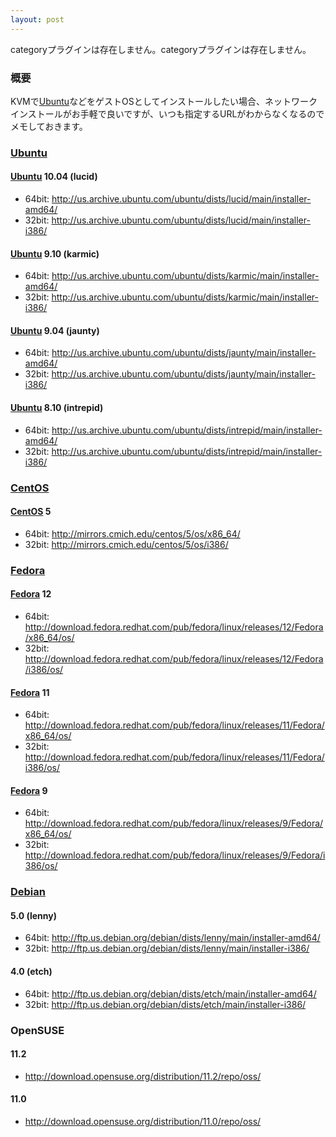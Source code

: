 ```yaml
---
layout: post
---
```

<p><span class="error">categoryプラグインは存在しません。</span><span class="error">categoryプラグインは存在しません。</span></p>
<h3>概要</h3>
<p>KVMで<a href="http://www.ubuntu.com/">Ubuntu</a>などをゲストOSとしてインストールしたい場合、ネットワークインストールがお手軽で良いですが、いつも指定するURLがわからなくなるのでメモしておきます。</p>
<h3><a href="http://www.ubuntu.com/">Ubuntu</a></h3>
<h4><a href="http://www.ubuntu.com/">Ubuntu</a> 10.04 (lucid)</h4>
<ul>
<li>64bit: <a href="http://us.archive.ubuntu.com/ubuntu/dists/lucid/main/installer-amd64/">http://us.archive.ubuntu.com/ubuntu/dists/lucid/main/installer-amd64/</a></li>
<li>32bit: <a href="http://us.archive.ubuntu.com/ubuntu/dists/lucid/main/installer-i386/">http://us.archive.ubuntu.com/ubuntu/dists/lucid/main/installer-i386/</a></li>
</ul>
<h4><a href="http://www.ubuntu.com/">Ubuntu</a> 9.10 (karmic)</h4>
<ul>
<li>64bit: <a href="http://us.archive.ubuntu.com/ubuntu/dists/karmic/main/installer-amd64/">http://us.archive.ubuntu.com/ubuntu/dists/karmic/main/installer-amd64/</a></li>
<li>32bit: <a href="http://us.archive.ubuntu.com/ubuntu/dists/karmic/main/installer-i386/">http://us.archive.ubuntu.com/ubuntu/dists/karmic/main/installer-i386/</a></li>
</ul>
<h4><a href="http://www.ubuntu.com/">Ubuntu</a> 9.04 (jaunty)</h4>
<ul>
<li>64bit: <a href="http://us.archive.ubuntu.com/ubuntu/dists/jaunty/main/installer-amd64/">http://us.archive.ubuntu.com/ubuntu/dists/jaunty/main/installer-amd64/</a></li>
<li>32bit: <a href="http://us.archive.ubuntu.com/ubuntu/dists/jaunty/main/installer-i386/">http://us.archive.ubuntu.com/ubuntu/dists/jaunty/main/installer-i386/</a></li>
</ul>
<h4><a href="http://www.ubuntu.com/">Ubuntu</a> 8.10 (intrepid)</h4>
<ul>
<li>64bit: <a href="http://us.archive.ubuntu.com/ubuntu/dists/intrepid/main/installer-amd64/">http://us.archive.ubuntu.com/ubuntu/dists/intrepid/main/installer-amd64/</a></li>
<li>32bit: <a href="http://us.archive.ubuntu.com/ubuntu/dists/intrepid/main/installer-i386/">http://us.archive.ubuntu.com/ubuntu/dists/intrepid/main/installer-i386/</a></li>
</ul>
<h3><a href="http://www.centos.org/">CentOS</a></h3>
<h4><a href="http://www.centos.org/">CentOS</a> 5</h4>
<ul>
<li>64bit: <a href="http://mirrors.cmich.edu/centos/5/os/x86_64/">http://mirrors.cmich.edu/centos/5/os/x86_64/</a></li>
<li>32bit: <a href="http://mirrors.cmich.edu/centos/5/os/i386/">http://mirrors.cmich.edu/centos/5/os/i386/</a></li>
</ul>
<h3><a href="http://fedoraproject.org/">Fedora</a></h3>
<h4><a href="http://fedoraproject.org/">Fedora</a> 12</h4>
<ul>
<li>64bit: <a href="http://download.fedora.redhat.com/pub/fedora/linux/releases/12/Fedora/x86_64/os/">http://download.fedora.redhat.com/pub/fedora/linux/releases/12/Fedora/x86_64/os/</a></li>
<li>32bit: <a href="http://download.fedora.redhat.com/pub/fedora/linux/releases/12/Fedora/i386/os/">http://download.fedora.redhat.com/pub/fedora/linux/releases/12/Fedora/i386/os/</a></li>
</ul>
<h4><a href="http://fedoraproject.org/">Fedora</a> 11</h4>
<ul>
<li>64bit: <a href="http://download.fedora.redhat.com/pub/fedora/linux/releases/11/Fedora/x86_64/os/">http://download.fedora.redhat.com/pub/fedora/linux/releases/11/Fedora/x86_64/os/</a></li>
<li>32bit: <a href="http://download.fedora.redhat.com/pub/fedora/linux/releases/11/Fedora/i386/os/">http://download.fedora.redhat.com/pub/fedora/linux/releases/11/Fedora/i386/os/</a></li>
</ul>
<h4><a href="http://fedoraproject.org/">Fedora</a> 9</h4>
<ul>
<li>64bit: <a href="http://download.fedora.redhat.com/pub/fedora/linux/releases/9/Fedora/x86_64/os/">http://download.fedora.redhat.com/pub/fedora/linux/releases/9/Fedora/x86_64/os/</a></li>
<li>32bit: <a href="http://download.fedora.redhat.com/pub/fedora/linux/releases/9/Fedora/i386/os/">http://download.fedora.redhat.com/pub/fedora/linux/releases/9/Fedora/i386/os/</a></li>
</ul>
<h3><a href="http://www.debian.org/">Debian</a></h3>
<h4>5.0 (lenny)</h4>
<ul>
<li>64bit: <a href="http://ftp.us.debian.org/debian/dists/lenny/main/installer-amd64/">http://ftp.us.debian.org/debian/dists/lenny/main/installer-amd64/</a></li>
<li>32bit: <a href="http://ftp.us.debian.org/debian/dists/lenny/main/installer-i386/">http://ftp.us.debian.org/debian/dists/lenny/main/installer-i386/</a></li>
</ul>
<h4>4.0 (etch)</h4>
<ul>
<li>64bit: <a href="http://ftp.us.debian.org/debian/dists/etch/main/installer-amd64/">http://ftp.us.debian.org/debian/dists/etch/main/installer-amd64/</a></li>
<li>32bit: <a href="http://ftp.us.debian.org/debian/dists/etch/main/installer-i386/">http://ftp.us.debian.org/debian/dists/etch/main/installer-i386/</a></li>
</ul>
<h3>OpenSUSE</h3>
<h4>11.2</h4>
<ul>
<li><a href="http://download.opensuse.org/distribution/11.2/repo/oss/">http://download.opensuse.org/distribution/11.2/repo/oss/</a></li>
</ul>
<h4>11.0</h4>
<ul>
<li><a href="http://download.opensuse.org/distribution/11.0/repo/oss/">http://download.opensuse.org/distribution/11.0/repo/oss/</a></li>
</ul>
